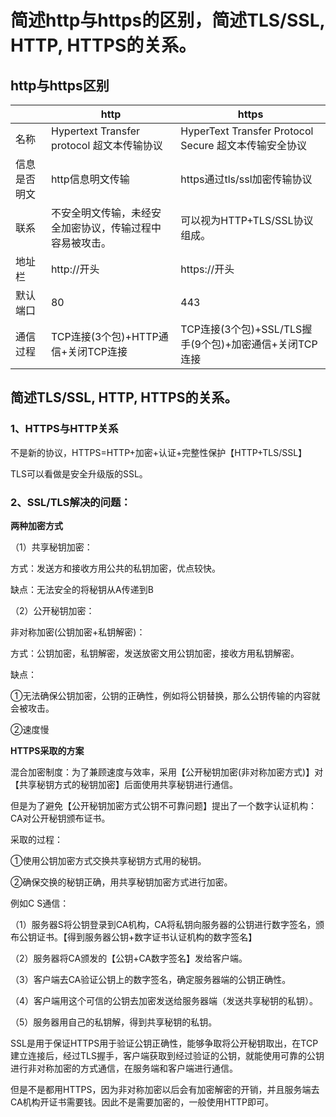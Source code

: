 # 简述http与https的区别，简述TLS/SSL, HTTP, HTTPS的关系。

## http与https区别

|              | http                                                     | https                                                  |
| ------------ | -------------------------------------------------------- | ------------------------------------------------------ |
| 名称         | Hypertext Transfer protocol 超文本传输协议               | HyperText Transfer Protocol Secure 超文本传输安全协议  |
| 信息是否明文 | http信息明文传输                                         | https通过tls/ssl加密传输协议                           |
| 联系         | 不安全明文传输，未经安全加密协议，传输过程中容易被攻击。 | 可以视为HTTP+TLS/SSL协议组成。                         |
| 地址栏       | http://开头                                              | https://开头                                           |
| 默认端口     | 80                                                       | 443                                                    |
| 通信过程     | TCP连接(3个包)+HTTP通信+关闭TCP连接                      | TCP连接(3个包)+SSL/TLS握手(9个包)+加密通信+关闭TCP连接 |

## 简述TLS/SSL, HTTP, HTTPS的关系。

### 1、HTTPS与HTTP关系

不是新的协议，HTTPS=HTTP+加密+认证+完整性保护【HTTP+TLS/SSL】

TLS可以看做是安全升级版的SSL。

### 2、SSL/TLS解决的问题：

**两种加密方式**

（1）共享秘钥加密：

方式：发送方和接收方用公共的私钥加密，优点较快。

缺点：无法安全的将秘钥从A传递到B

（2）公开秘钥加密：

非对称加密(公钥加密+私钥解密)：

方式：公钥加密，私钥解密，发送放密文用公钥加密，接收方用私钥解密。

缺点：

①无法确保公钥加密，公钥的正确性，例如将公钥替换，那么公钥传输的内容就会被攻击。

②速度慢

**HTTPS采取的方案**

混合加密制度：为了兼顾速度与效率，采用【公开秘钥加密(非对称加密方式)】对【共享秘钥方式的秘钥加密】后面使用共享秘钥进行通信。

但是为了避免【公开秘钥加密方式公钥不可靠问题】提出了一个数字认证机构：CA对公开秘钥颁布证书。

采取的过程：

①使用公钥加密方式交换共享秘钥方式用的秘钥。

②确保交换的秘钥正确，用共享秘钥加密方式进行加密。

例如C S通信：

（1）服务器S将公钥登录到CA机构，CA将私钥向服务器的公钥进行数字签名，颁布公钥证书。【得到服务器公钥+数字证书认证机构的数字签名】

（2）服务器将CA颁发的【公钥+CA数字签名】发给客户端。

（3）客户端去CA验证公钥上的数字签名，确定服务器端的公钥正确性。

（4）客户端用这个可信的公钥去加密发送给服务器端（发送共享秘钥的私钥）。

（5）服务器用自己的私钥解，得到共享秘钥的私钥。

SSL是用于保证HTTPS用于验证公钥正确性，能够争取将公开秘钥取出，在TCP建立连接后，经过TLS握手，客户端获取到经过验证的公钥，就能使用可靠的公钥进行非对称加密的方式通信，在服务端和客户端进行通信。

但是不是都用HTTPS，因为非对称加密以后会有加密解密的开销，并且服务端去CA机构开证书需要钱。因此不是需要加密的，一般使用HTTP即可。

